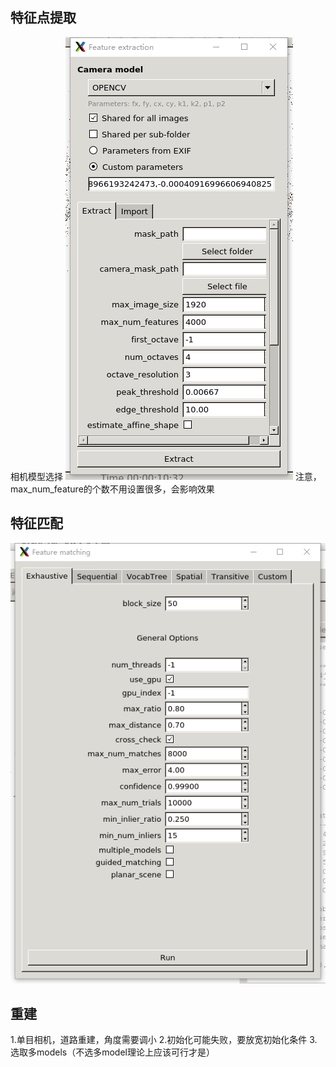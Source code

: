 ## 特征点提取
相机模型选择
![特征选取](pics/feature_extraction.png)
注意，max_num_feature的个数不用设置很多，会影响效果
## 特征匹配
![特征匹配](pics/feature_matching.png)

## 重建
1.单目相机，道路重建，角度需要调小
2.初始化可能失败，要放宽初始化条件
3.选取多models（不选多model理论上应该可行才是）
